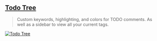 ## [Todo Tree](https://marketplace.visualstudio.com/items?itemName=Gruntfuggly.todo-tree)

> Custom keywords, highlighting, and colors for TODO comments. As well as a sidebar to view all your current tags.

[![Todo Tree](https://camo.githubusercontent.com/e6720915603b55912f59ae585ab8b779f534be90a7474a6d838046ca4d2e6ad3/68747470733a2f2f7468756d62732e6766796361742e636f6d2f506f7765726c65737357696e647943697665742d73697a655f726573747269637465642e676966)](https://camo.githubusercontent.com/e6720915603b55912f59ae585ab8b779f534be90a7474a6d838046ca4d2e6ad3/68747470733a2f2f7468756d62732e6766796361742e636f6d2f506f7765726c65737357696e647943697665742d73697a655f726573747269637465642e676966)